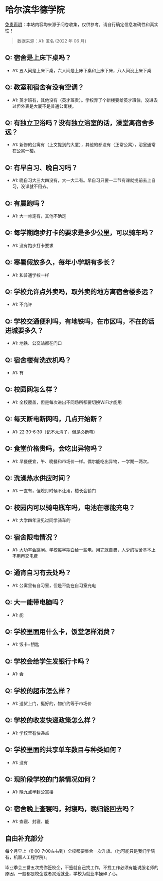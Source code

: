 # 哈尔滨华德学院

[免责声明](https://colleges.chat/#_3)：本站内容均来源于问卷收集，仅供参考，请自行确定信息准确性和真实性！

> 数据来源：A1: 匿名 (2022 年 06 月)

## Q: 宿舍是上床下桌吗？

- A1: 五人间是上床下桌，六人间是上床下桌和上床下床，八人间没上床下桌

## Q: 教室和宿舍有没有空调？

- A1: 英才班有，其他没有（英才班贵）。学校弄了个新楼要给英才班住，没进去过但外表是大厦不是普通公寓楼。

## Q: 有独立卫浴吗？没有独立浴室的话，澡堂离宿舍多远？

- A1: 新修的公寓有（上文提到的大厦），其他的都没有（正常公寓），浴室通常在公寓一楼。

## Q: 有早自习、晚自习吗？

- A1: 晚自习大三大四没有，大一大二有。早自习只要一二节有课就提前去上自习，没课就不用去。

## Q: 有晨跑吗？

- A1: 大一肯定有，其他不确定

## Q: 每学期跑步打卡的要求是多少公里，可以骑车吗？

- A1: 没有跑步打卡要求

## Q: 寒暑假放多久，每年小学期有多长？

- A1: 和普通学校一样

## Q: 学校允许点外卖吗，取外卖的地方离宿舍楼多远？

- A1: 不允许

## Q: 学校交通便利吗，有地铁吗，在市区吗，不在的话进城要多久？

- A1: 地铁、公交站都在门口

## Q: 宿舍楼有洗衣机吗？

- A1: 有

## Q: 校园网怎么样？

- A1: 全校覆盖，但是每次进出不同场所都要切换WiFi才能用

## Q: 每天断电断网吗，几点开始断？

- A1: 22:30-6:30（记不太清了，但是必断电）

## Q: 食堂价格贵吗，会吃出异物吗？

- A1: 早餐便宜，午、晚餐和市场价一样。偶尔能吃出异物，一学期一两次。

## Q: 洗澡热水供应时间？

- A1: 一直有，但熄灯时候不让用，楼长会锁门

## Q: 校园内可以骑电瓶车吗，电池在哪能充电？

- A1: 大学四年没见过同学骑车的

## Q: 宿舍限电情况？

- A1: 大功率会跳闸。学校每学期白给一些电，用完就自费，人少的宿舍基本上不用再交电费

## Q: 通宵自习有去处吗？

- A1: 公寓里有自习室，但是不能在自习室充电

## Q: 大一能带电脑吗？

- A1: 能

## Q: 学校里面用什么卡，饭堂怎样消费？

- A1: 饭卡=钥匙

## Q: 学校会给学生发银行卡吗？

- A1: 会

## Q: 学校的超市怎么样？

- A1: 送货上门，挺好的，物价约等于市场价

## Q: 学校的收发快递政策怎么样？

- A1: 学校里有快递点

## Q: 学校里面的共享单车数目与种类如何？

- A1: 没有

## Q: 现阶段学校的门禁情况如何？

- A1: 晚九点半封公寓楼

## Q: 宿舍晚上查寝吗，封寝吗，晚归能回去吗？

- A1: 查寝、封寝、能

## 自由补充部分

每个月早上（6:00-7:00左右到）全校都要集合一次升旗。（也可能只是我们学院有，机器人工程学院）。

毕业季会三番五次找你签校企，不签就自己找工作，不找工作必须有能说服老师的原因，一般都是校企或者灵活就业，学校为就业率操碎了心。